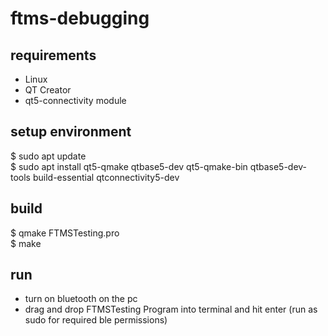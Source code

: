 # ftms-debugging

## requirements
- Linux
- QT Creator
- qt5-connectivity module

## setup environment
$ sudo apt update<br>
$ sudo apt install qt5-qmake qtbase5-dev qt5-qmake-bin qtbase5-dev-tools build-essential qtconnectivity5-dev

## build
$ qmake FTMSTesting.pro<br>
$ make

## run
- turn on bluetooth on the pc
- drag and drop FTMSTesting Program into terminal and hit enter (run as sudo for required ble permissions)
